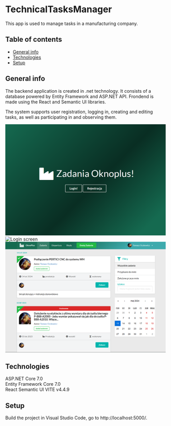 # TechnicalTasksManager 

This app is used to manage tasks in a manufacturing company.

## Table of contents
* [General info](#general-info)
* [Technologies](#technologies)
* [Setup](#setup)

## General info
The backend application is created in .net technology. It consists of a database powered by Entity Framework and ASP.NET API. 
Frondend is made using the React and Semantic UI libraries.

The system supports user registration, logging in, creating and editing tasks, as well as participating in and observing them.

![Welcome Page](ttmscreen1.PNG)
![Login screen](ttmcscreen2.PNG)
![Main window](ttmscreen3.PNG)

## Technologies

ASP.NET Core 7.0    
Entity Framework Core 7.0   
React
Semantic UI
VITE v4.4.9

## Setup

Build the project in Visual Studio Code, 
go to http://localhost:5000/.
